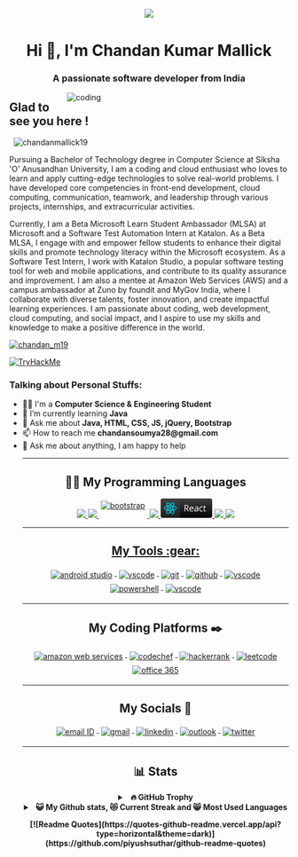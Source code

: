 <!DOCTYPE html>
<html lang="en">
<head>
    <meta charset="UTF-8">
    <meta http-equiv="X-UA-Compatible" content="IE=edge">
    <meta name="viewport" content="width=device-width, initial-scale=1.0">
</head>
<body>
    <p align="center"><img src="https://github-hero-readme.vercel.app/api?username=chandanmallick19&linkedin=chandanmallick19&twitter=ChandanM19" />
<h1 align="center">Hi 👋, I'm Chandan Kumar Mallick</h1>
<h3 align="center">A passionate software developer from India</h3>
<img align="right" alt="coding" width="400" src="https://i.pinimg.com/originals/e8/f4/53/e8f453469a3ec97ecd354df465d73913.gif">

<h2>Glad to see you here !</h2> &nbsp;&nbsp;<img src="https://komarev.com/ghpvc/?username=chandanmallick19&label=Profile%20views&color=0e75b6&style=flat" alt="chandanmallick19" />

<p>Pursuing a Bachelor of Technology degree in Computer Science at Siksha 'O' Anusandhan University, I am a coding and cloud enthusiast who loves to learn and apply cutting-edge technologies to solve real-world problems. I have developed core competencies in front-end development, cloud computing, communication, teamwork, and leadership through various projects, internships, and extracurricular activities.

Currently, I am a Beta Microsoft Learn Student Ambassador (MLSA) at Microsoft and a Software Test Automation Intern at Katalon. As a Beta MLSA, I engage with and empower fellow students to enhance their digital skills and promote technology literacy within the Microsoft ecosystem. As a Software Test Intern, I work with Katalon Studio, a popular software testing tool for web and mobile applications, and contribute to its quality assurance and improvement. I am also a mentee at Amazon Web Services (AWS) and a campus ambassador at Zuno by foundit and MyGov India, where I collaborate with diverse talents, foster innovation, and create impactful learning experiences. I am passionate about coding, web development, cloud computing, and social impact, and I aspire to use my skills and knowledge to make a positive difference in the world.</p>

<p align="left"> <a href="https://twitter.com/chandan_m19" target="blank"><img src="https://img.shields.io/twitter/follow/chandan_m19?logo=twitter&style=for-the-badge" alt="chandan_m19"></a> </p>

<p align="left"> <a href="https://tryhackme.com/p/chandan19" target="blank"><img src="https://tryhackme-badges.s3.amazonaws.com/chandan19.png" alt="TryHackMe"></a></p>

<h3> Talking about Personal Stuffs:</h3>
<ul>
<li> 👨‍🎓 I'm a <b>Computer Science & Engineering Student</b></li>

<li> 🌱 I’m currently learning <b>Java</b></li>

<li> 💬 Ask me about <b>Java, HTML, CSS, JS, jQuery, Bootstrap</b></li>

<li> 📫 How to reach me <b>chandansoumya28@gmail.com</b></li>

<li> 💬 Ask me about anything, I am happy to help</li>

---

<h2 align="center"> 👨‍💻 My Programming Languages</h2>
<p align="center">
<a href="https://www.w3schools.com/html/default.asp">
    <img src="https://raw.githubusercontent.com/klaasnicolaas/ColoredBadges/master/svg/dev/languages/html.svg">
</a>
<a href="https://www.w3schools.com/css/default.asp">
    <img src="https://raw.githubusercontent.com/klaasnicolaas/ColoredBadges/master/svg/dev/languages/css3.svg">
</a>
<a href="https://getbootstrap.com/">
    <img src="https://raw.githubusercontent.com/klaasnicolaas/ColoredBadges/master/svg/dev/frameworks/bootstrap.svg" alt="bootstrap" style="vertical-align:top; margin:4px">
</a>
<a href="https://developer.mozilla.org/en-US/docs/Web/JavaScript">
    <img src="https://raw.githubusercontent.com/klaasnicolaas/ColoredBadges/master/svg/dev/languages/js.svg">
</a>   
<a href="https://reactjs.org/">
    <img src="https://github.com/Cusatelli/Colored-Badges/blob/main/svg/frameworks/react.svg" height="35" />
</a>
<a href="https://docs.oracle.com/en/java/">
    <img src="https://raw.githubusercontent.com/klaasnicolaas/ColoredBadges/master/svg/dev/languages/java.svg">
</a>
    <a href="https://docs.oracle.com/en/java/">
    <img src="https://github.com/klaasnicolaas/ColoredBadges/blob/master/svg/dev/languages/python.svg">
</p>

---

<h2 align="center">My Tools :gear: </h2>
<p align="center">
    
<a href="https://developer.android.com/studio">
    <img src="https://github.com/klaasnicolaas/ColoredBadges/blob/master/svg/dev/tools/android_studio.svg" alt="android studio" style="vertical-align:top; margin:4px">
</a>
    
<a href="https://www.eclipse.org/">
    <img src="https://raw.githubusercontent.com/klaasnicolaas/ColoredBadges/master/svg/dev/tools/eclipse.svg" alt="vscode" style="vertical-align:top; margin:4px">
</a>
    
<a href="https://git-scm.com">
    <img src="https://raw.githubusercontent.com/klaasnicolaas/ColoredBadges/prod/svg/dev/tools/git.svg" alt="git" style="vertical-align:top; margin:4px">
</a>
    
<a href="https://github.com/chandanmallick19">
    <img src="https://raw.githubusercontent.com/klaasnicolaas/ColoredBadges/prod/svg/dev/services/github.svg" alt="github" style="vertical-align:top; margin:4px">
</a>
    
<a href="https://www.jetbrains.com/idea/">
    <img src="https://raw.githubusercontent.com/klaasnicolaas/ColoredBadges/master/svg/dev/tools/jetbrains_intellij.svg" alt="vscode" style="vertical-align:top; margin:4px">
</a>

<a href="https://learn.microsoft.com/en-us/powershell/">
    <img src="https://github.com/klaasnicolaas/ColoredBadges/blob/master/svg/dev/tools/powershell.svg" alt="powershell" style="vertical-align:top; margin:4px">
</a>
    
<a href="https://code.visualstudio.com/">
    <img src="https://raw.githubusercontent.com/klaasnicolaas/ColoredBadges/master/svg/dev/tools/visualstudio_code.svg" alt="vscode" style="vertical-align:top; margin:4px">
</a>
    
</p>
    
---
<h2 align="center">My Coding Platforms ✒️</h2>
<p align="center">
    
<a href="https://aws.amazon.com/">
    <img src="https://github.com/klaasnicolaas/ColoredBadges/blob/master/svg/dev/services/aws.svg" alt="amazon web services" style="vertical-align:top; margin:4px">
</a>

<a href="https://aws.amazon.com/">
    <img src="https://github.com/klaasnicolaas/ColoredBadges/blob/master/svg/dev/services/codechef.svg" alt="codechef" style="vertical-align:top; margin:4px">
</a>
    
<a href="https://www.hackerrank.com/chandansoumya28">
    <img src="https://github.com/klaasnicolaas/ColoredBadges/blob/master/svg/dev/services/hackerrank.svg" alt="hackerrank" style="vertical-align:top; margin:4px">
</a>
    
<a href="https://leetcode.com/chandanmallick19/">
    <img src="https://github.com/klaasnicolaas/ColoredBadges/blob/master/svg/dev/services/leetcode.svg" alt="leetcode" style="vertical-align:top; margin:4px">
</a>
    
<a href="chandansoumya28@outlook.com">
    <img src="https://github.com/klaasnicolaas/ColoredBadges/blob/master/svg/dev/services/office_365.svg" alt="office 365" style="vertical-align:top; margin:4px">
</a>
    
</p>

---
    
<h2 align="center">My Socials 🤝</h2>
    <p align="center">
    
<a href="chandansoumya28@outlook.com">
    <img src="https://github.com/klaasnicolaas/ColoredBadges/blob/master/svg/social/email_me.svg" alt="email ID" style="vertical-align:top; margin:4px">
</a>
    
<a href="chandansoumy28@gmail.com">
    <img src="https://github.com/klaasnicolaas/ColoredBadges/blob/master/svg/social/gmail.svg" alt="gmail" style="vertical-align:top; margin:4px">
</a>
    
<a href="https://www.linkedin.com/in/chandanmallick19/">
    <img src="https://github.com/klaasnicolaas/ColoredBadges/blob/master/svg/social/linkedin.svg" alt="linkedin" style="vertical-align:top; margin:4px">
</a>
    
<a href="chandansoumya28@soau.onmicrosoft.com">
    <img src="https://github.com/klaasnicolaas/ColoredBadges/blob/master/svg/social/outlook.svg" alt="outlook" style="vertical-align:top; margin:4px">
</a>
    
<a href="https://twitter.com/Chandan_M19">
    <img src="https://github.com/klaasnicolaas/ColoredBadges/blob/master/svg/social/twitter.svg" alt="twitter" style="vertical-align:top; margin:4px">
</a>

</p>
    
---
    
<h2 align="center">📊 Stats</h2>
    
<details>
    
  <summary align="center">&nbsp;&nbsp;<b>🔥 GitHub Trophy</summary>
  <br/>
<p align="center"> <a href="https://github.com/ryo-ma/github-profile-trophy"><img src="https://github-profile-trophy.vercel.app/?username=chandanmallick19" alt="chandanmallick19" /></a> </p>
    </details>

<details>
  <summary align="center">&nbsp;&nbsp;<b>😺 My Github stats, 😻 Current Streak and 😸 Most Used Languages</summary>
  <br/>
<p> <img align="center" src="https://github-readme-stats.vercel.app/api/top-langs?username=chandanmallick19&show_icons=true&theme=dark&title_color=00e8ff&text_color=ffffff&locale=en&layout=compact" alt="chandanmallick19">
    <br>
    <img align="center" src="https://github-readme-stats.vercel.app/api?username=chandanmallick19&show_icons=true&theme=dark&title_color=00d5ff&text_color=ffffff&locale=en" alt="chandanmallick19" width="400">
    <br>
    <img align="center" src="https://github-readme-streak-stats.herokuapp.com/?user=chandanmallick19&theme=dark" alt="chandanmallick19" width="400"/>
</p>      
</details>

<p align="center">
[![Readme Quotes](https://quotes-github-readme.vercel.app/api?type=horizontal&theme=dark)](https://github.com/piyushsuthar/github-readme-quotes)
</p>
</body>
</html>
